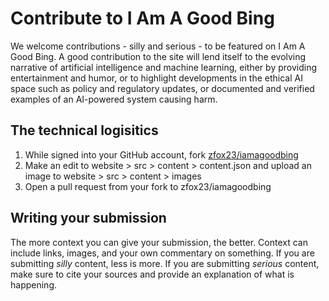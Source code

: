 # Contribute to I Am A Good Bing

We welcome contributions - silly and serious - to be featured on I Am A Good Bing. A good contribution to the site will lend itself to the evolving narrative of artificial intelligence and machine learning, either by providing entertainment and humor, or to highlight developments in the ethical AI space such as policy and regulatory updates, or documented and verified examples of an AI-powered system causing harm. 

## The technical logisitics 
1. While signed into your GitHub account, fork [zfox23/iamagoodbing](https://github.com/zfox23/iamagoodbing)
2. Make an edit to website > src > content > content.json and upload an image to website > src > content > images
3. Open a pull request from your fork to zfox23/iamagoodbing


## Writing your submission 
The more context you can give your submission, the better. Context can include links, images, and your own commentary on something. If you are submitting _silly_ content, less is more. If you are submitting _serious_ content, make sure to cite your sources and provide an explanation of what is happening. 
